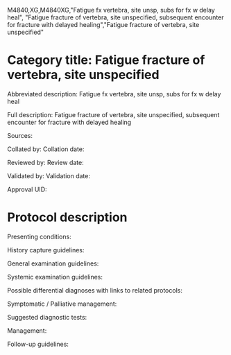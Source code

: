 M4840,XG,M4840XG,"Fatigue fx vertebra, site unsp, subs for fx w delay heal", "Fatigue fracture of vertebra, site unspecified, subsequent encounter for fracture with delayed healing","Fatigue fracture of vertebra, site unspecified"
# Category title: Fatigue fracture of vertebra, site unspecified

Abbreviated description: Fatigue fx vertebra, site unsp, subs for fx w delay heal

Full description: Fatigue fracture of vertebra, site unspecified, subsequent encounter for fracture with delayed healing

Sources:

Collated by:
Collation date:

Reviewed by:
Review date:

Validated by:
Validation date:

Approval UID:

# Protocol description

Presenting conditions:

History capture guidelines:

General examination guidelines:

Systemic examination guidelines:

Possible differential diagnoses with links to related protocols:

Symptomatic / Palliative management:

Suggested diagnostic tests:

Management:

Follow-up guidelines:
